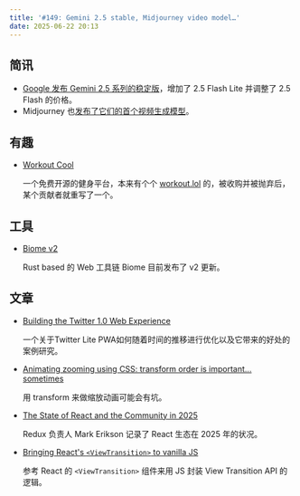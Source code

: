 ```yaml
---
title: '#149: Gemini 2.5 stable, Midjourney video model…'
date: 2025-06-22 20:13
---
```




## 简讯

- [Google 发布 Gemini 2.5 系列的稳定版](https://developers.googleblog.com/en/gemini-2-5-thinking-model-updates/)，增加了 2.5 Flash Lite 并调整了 2.5 Flash 的价格。
- Midjourney 也[发布了它们的首个视频生成模型](https://x.com/midjourney/status/1935377196195135717)。

## 有趣

- [Workout Cool](https://workout.cool/)
  
    一个免费开源的健身平台，本来有个个 [workout.lol](http://workout.lol) 的，被收购并被抛弃后，某个贡献者就重写了一个。
    

## 工具

- [Biome v2](https://biomejs.dev/blog/biome-v2)
  
    Rust based 的 Web 工具链 Biome 目前发布了 v2 更新。
    

## 文章

- [Building the Twitter 1.0 Web Experience](https://largeapps.dev/case-studies/twitter/)
  
    一个关于Twitter Lite PWA如何随着时间的推移进行优化以及它带来的好处的案例研究。
    
- [Animating zooming using CSS: transform order is important… sometimes](https://jakearchibald.com/2025/animating-zooming/)
  
    用 transform 来做缩放动画可能会有坑。
    
- [The State of React and the Community in 2025](https://blog.isquaredsoftware.com/2025/06/react-community-2025/)
  
    Redux 负责人 Mark Erikson 记录了 React 生态在 2025 年的状况。
    
- [Bringing React's `<ViewTransition>` to vanilla JS](https://plainvanillaweb.com/blog/articles/2025-06-12-view-transitions/)
  
    参考 React 的 `<ViewTransition>` 组件来用 JS 封装 View Transition API 的逻辑。
